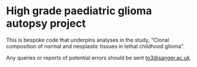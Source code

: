 # High grade paediatric glioma autopsy project

This is bespoke code that underpins analyses in the study, "Clonal composition of normal and neoplastic tissues in lethal childhood glioma".

Any queries or reports of potential errors should be sent to3@sanger.ac.uk.

